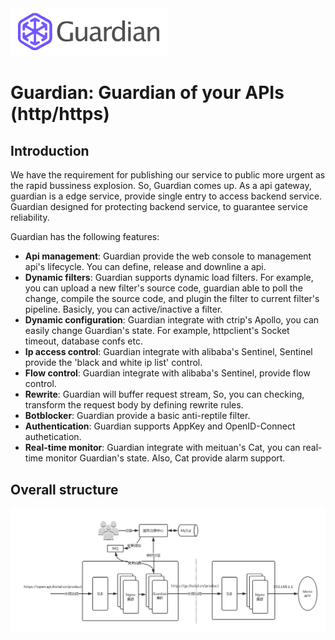 <img src="https://github.com/mangotomato/uploads/blob/master/Guardian%20logo.png" alt="Guardian Logo" width="50%">

# Guardian: Guardian of your APIs (http/https)
## Introduction
We have the requirement for publishing our service to public more urgent as the rapid bussiness explosion. So, Guardian comes up.
As a api gateway, guardian is a edge service, provide single entry to access backend service. Guardian designed for protecting backend service, to guarantee service reliability.

Guardian has the following features:
- **Api management**:  Guardian provide the web console to management api's lifecycle. You can define, release and downline a api.
- **Dynamic filters**:  Guardian supports dynamic load filters. For example, you can upload a new filter's source code, guardian able to poll the change, compile the source code, and plugin the filter to current filter's pipeline. Basicly, you can active/inactive a filter.
- **Dynamic configuration**: Guardian integrate with ctrip's Apollo, you can easily change Guardian's state. For example, httpclient's Socket timeout, database confs etc.
- **Ip access control**: Guardian integrate with alibaba's Sentinel, Sentinel provide the 'black and white ip list' control.
- **Flow control**: Guardian integrate with alibaba's Sentinel, provide flow control.
- **Rewrite**: Guardian will buffer request stream, So, you can checking, transform the request body by defining rewrite rules.
- **Botblocker**: Guardian provide a basic anti-reptile filter.
- **Authentication**: Guardian supports AppKey and OpenID-Connect authetication.
- **Real-time monitor**: Guardian integrate with meituan's Cat, you can real-time monitor Guardian's state. Also, Cat provide alarm support.

## Overall structure
<img src="https://github.com/mangotomato/uploads/blob/master/architecturev1.0.png" alt="整体架构">
